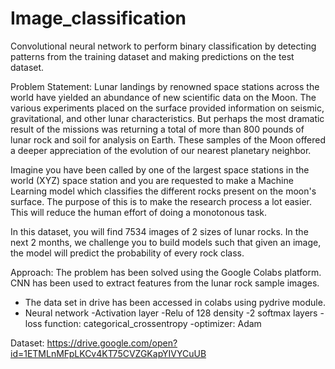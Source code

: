 # Image_classification
Convolutional neural network to perform binary classification by detecting patterns from the training dataset and making predictions on the test dataset.

Problem Statement:
Lunar landings by renowned space stations across the world have yielded an abundance of new scientific data on the Moon. The various experiments placed on the surface provided information on seismic, gravitational, and other lunar characteristics. But perhaps the most dramatic result of the missions was returning a total of more than 800 pounds of lunar rock and soil for analysis on Earth. These samples of the Moon offered a deeper appreciation of the evolution of our nearest planetary neighbor. 

Imagine you have been called by one of the largest space stations in the world (XYZ) space station and you are requested to make a Machine Learning model which classifies the different rocks present on the moon's surface. The purpose of this is to make the research process a lot easier. This will reduce the human effort of doing a monotonous task.

In this dataset, you will find 7534 images of 2 sizes of lunar rocks. In the next 2 months, we challenge you to build models such that given an image, the model will predict the probability of every rock class.

Approach:
The problem has been solved using the Google Colabs platform. CNN has been used to extract features from the lunar rock sample images.
 * The data set in drive has been accessed in colabs using pydrive module.
 * Neural network
  -Activation layer -Relu of 128 density
  -2 softmax layers
  -loss function: categorical_crossentropy
  -optimizer: Adam
  

Dataset:
https://drive.google.com/open?id=1ETMLnMFpLKCv4KT75CVZGKapYIVYCuUB

